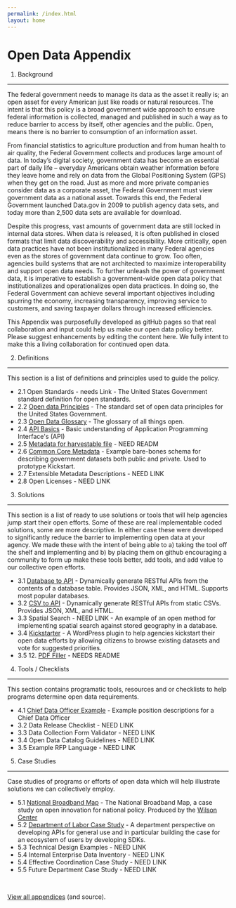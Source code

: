 ```yaml
---
permalink: /index.html
layout: home
---
```



Open Data Appendix
==================

1. Background
-------------

The federal government needs to  manage its data as the asset it really is; an open asset for every American just like roads or natural resources. The intent is that this policy is a broad government wide approach to ensure federal information is collected, managed and published in such a way as to reduce barrier to access by itself, other agencies and the public.  Open, means there is no barrier to consumption of an information asset.  

From financial statistics to agriculture production and from human health to air quality, the Federal Government collects and produces large amount of data.  In today’s digital society, government data has become an essential part of daily life – everyday Americans obtain weather information before they leave home and rely on data from the Global Positioning System (GPS) when they get on the road.  Just as more and more private companies consider data as a corporate asset, the Federal Government must view government data as a national asset.  Towards this end, the Federal Government launched Data.gov in 2009 to publish agency data sets, and today more than 2,500 data sets are available for download.

Despite this progress, vast amounts of government data are still locked in internal data stores. When data is released, it is often published in closed formats that limit data discoverability and accessibility.  More critically, open data practices have not been institutionalized in many Federal agencies even as the stores of government data continue to grow.  Too often, agencies build systems that are not architected to maximize interoperability and support open data needs.  To further unleash the power of government data, it is imperative to establish a government-wide open data policy that institutionalizes and operationalizes open data practices.  In doing so, the Federal Government can achieve several important objectives including spurring the economy, increasing transparency, improving service to customers, and saving taxpayer dollars through increased efficiencies.

This Appendix was purposefully developed as gitHub pages so that real collaboration and input could help us make our open data policy better.  Please suggest enhancements by editing the content here.  We fully intent to make this a living collaboration for continued open data.

2. Definitions
---------------
This section is a list of definitions and principles used to guide the policy.
* 2.1 Open Standards - needs Link - The United States Government standard definition for open standards.
* 2.2 [Open data Principles](http://project-open-data.github.com/open-data-principles/) - The standard set of open data principles for the United States Government.
* 2.3 [Open Data Glossary](http://project-open-data.github.com/glossary/) - The glossary of all things open.	
* 2.4 [API Basics](http://project-open-data.github.com/api-basics/) - Basic understanding of Application Programming Interface's (API)
* 2.5 [Metadata for harvestable file](https://github.com/project-open-data/vocab.data.gov) - NEED READM
* 2.6 [Common Core Metadata](https://github.com/project-open-data/dataset-schema) - Example bare-bones schema for describing government datasets both public and private. Used to prototype Kickstart.
* 2.7 Extensible Metadata Descriptions - NEED LINK	
* 2.8 Open Licenses - NEED LINK
	

3. Solutions 
------------
This section is a list of ready to use solutions or tools that will help agencies jump start their open efforts.  Some of these are real implementable coded solutions, some are more descriptive.  In either case these were developed to significantly reduce the barrier to implementing open data at your agency.  We made these with the intent of being able to a) taking the tool off the shelf and implementing and b) by placing them on github encouraging a community to form up make these tools better, add tools, and add value to our collective open efforts.
  * 3.1 [Database to API](https://github.com/project-open-data/db-to-api) - Dynamically generate RESTful APIs from the contents of a database table. Provides JSON, XML, and HTML. Supports most popular databases.
  * 3.2 [CSV to API](https://github.com/project-open-data/csv-to-api) - Dynamically generate RESTful APIs from static CSVs. Provides JSON, XML, and HTML.
  * 3.3 Spatial Search - NEED LINK - An example of an open method for implementing spatial search against stored geography in a database.
  * 3.4 [Kickstarter](https://github.com/project-open-data/kickstart) - A WordPress plugin to help agencies kickstart their open data efforts by allowing citizens to browse existing datasets and vote for suggested priorities.
  * 3.5 12. [PDF Filler](https://github.com/project-open-data/pdf-filler) - NEEDS README

4. Tools / Checklists
---------------------
This section contains programatic tools, resources and or checklists to help programs determine open data requirements.
  * 4.1 [Chief Data Officer Example](http://project-open-data.github.com/cdo-description/) - Example position descriptions for a Chief Data Officer
  * 3.2 Data Release Checklist - NEED LINK
  * 3.3 Data Collection Form Validator - NEED LINK
  * 3.4 Open Data Catalog Guidelines - NEED LINK
  * 3.5 Example RFP Language - NEED LINK


5. Case Studies
---------------
Case studies of programs or efforts of open data which will help illustrate solutions we can collectively employ.
  * 5.1 [National Broadband Map](http://www.wilsoncenter.org/sites/default/files/National%20Broadband%20Map%20Wilson%20Center%20Case%20Study.pdf) - The National Broadband Map, a case study on open innovation for national policy.  Produced by the [Wilson Center](http://www.wilsoncenter.org/)
  * 5.2 [Department of Labor Case Study](http://project-open-data.github.com/Labor_OpenData_CaseStudy/) - A department perspective on developing APIs for general use and in particular building the case for an ecosystem of users by developing SDKs.
  * 5.3 Technical Design Examples - NEED LINK
  * 5.4 Internal Enterprise Data Inventory - NEED LINK
  * 5.4 Effective Coordination Case Study - NEED LINK
  * 5.5 Future Department Case Study - NEED LINK

<ul id="github-widget" data-type="repos" data-org="project-open-data" data-limit="100">&nbsp;</ul>

<a href="http://github.com/project-open-data/">View all appendices</a> (and source).